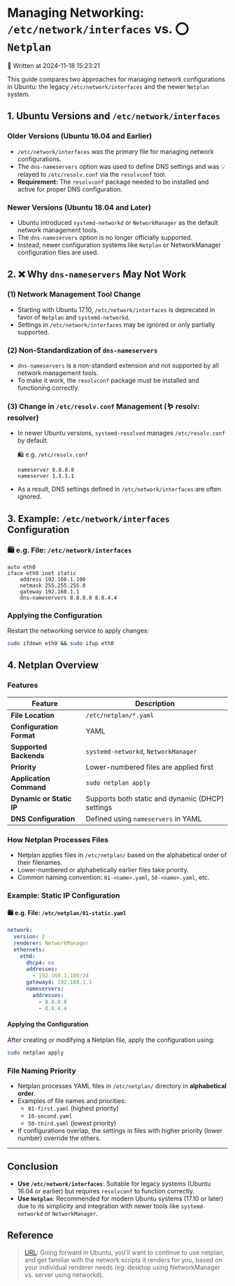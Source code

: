 # Managing Networking: `/etc/network/interfaces` vs. ⭕ `Netplan`

📅 Written at 2024-11-18 15:23:21

This guide compares two approaches for managing network configurations in Ubuntu: the legacy `/etc/network/interfaces` and the newer `Netplan` system.

## 1. Ubuntu Versions and `/etc/network/interfaces`

### Older Versions (Ubuntu 16.04 and Earlier)

- `/etc/network/interfaces` was the primary file for managing network configurations.
- The `dns-nameservers` option was used to define DNS settings and was 💡 relayed to `/etc/resolv.conf` via the `resolvconf` tool.
- **Requirement:** The `resolvconf` package needed to be installed and active for proper DNS configuration.

### Newer Versions (Ubuntu 18.04 and Later)

- Ubuntu introduced `systemd-networkd` or `NetworkManager` as the default network management tools.
- The `dns-nameservers` option is no longer officially supported.
- Instead, newer configuration systems like `Netplan` or NetworkManager configuration files are used.

## 2. ❌ Why `dns-nameservers` May Not Work

### (1) Network Management Tool Change

- Starting with Ubuntu 17.10, `/etc/network/interfaces` is deprecated in favor of `Netplan` and `systemd-networkd`.
- Settings in `/etc/network/interfaces` may be ignored or only partially supported.

### (2) Non-Standardization of `dns-nameservers`

- `dns-nameservers` is a non-standard extension and not supported by all network management tools.
- To make it work, the `resolvconf` package must be installed and functioning correctly.

### (3) Change in `/etc/resolv.conf` Management (🪱 resolv: resolver)

- In newer Ubuntu versions, `systemd-resolved` manages `/etc/resolv.conf` by default.

  🛍️ e.g. `/etc/resolv.conf`

  ```plaintext
  nameserver 8.8.8.8
  nameserver 1.1.1.1
  ```

- As a result, DNS settings defined in `/etc/network/interfaces` are often ignored.

## 3. Example: `/etc/network/interfaces` Configuration

### 🛍️ e.g. File: `/etc/network/interfaces`

```plaintext
auto eth0
iface eth0 inet static
    address 192.168.1.100
    netmask 255.255.255.0
    gateway 192.168.1.1
    dns-nameservers 8.8.8.8 8.8.4.4
```

### Applying the Configuration

Restart the networking service to apply changes:

```bash
sudo ifdown eth0 && sudo ifup eth0
```

## 4. Netplan Overview

### Features

| Feature                  | Description                                      |
| ------------------------ | ------------------------------------------------ |
| **File Location**        | `/etc/netplan/*.yaml`                            |
| **Configuration Format** | YAML                                             |
| **Supported Backends**   | `systemd-networkd`, `NetworkManager`             |
| **Priority**             | Lower-numbered files are applied first           |
| **Application Command**  | `sudo netplan apply`                             |
| **Dynamic or Static IP** | Supports both static and dynamic (DHCP) settings |
| **DNS Configuration**    | Defined using `nameservers` in YAML              |

### How Netplan Processes Files

- Netplan applies files in `/etc/netplan/` based on the alphabetical order of their filenames.
- Lower-numbered or alphabetically earlier files take priority.
- Common naming convention: `01-<name>.yaml`, `50-<name>.yaml`, etc.

### Example: Static IP Configuration

#### 🛍️ e.g. File: `/etc/netplan/01-static.yaml`

```yaml
network:
  version: 2
  renderer: NetworkManager
  ethernets:
    eth0:
      dhcp4: no
      addresses:
        - 192.168.1.100/24
      gateway4: 192.168.1.1
      nameservers:
        addresses:
          - 8.8.8.8
          - 8.8.4.4
```

#### Applying the Configuration

After creating or modifying a Netplan file, apply the configuration using:

```bash
sudo netplan apply
```

### File Naming Priority

- Netplan processes YAML files in `/etc/netplan/` directory in **alphabetical order**.
- Examples of file names and priorities:
  - `01-first.yaml` (highest priority)
  - `10-second.yaml`
  - `50-third.yaml` (lowest priority)
- If configurations overlap, the settings in files with higher priority (lower number) override the others.

---

## Conclusion

- **Use `/etc/network/interfaces`**: Suitable for legacy systems (Ubuntu 16.04 or earlier) but requires `resolvconf` to function correctly.
- **Use `Netplan`**: Recommended for modern Ubuntu systems (17.10 or later) due to its simplicity and integration with newer tools like `systemd-networkd` or `NetworkManager`.

## Reference

> [URL](https://www.reddit.com/r/linuxadmin/comments/klhcpt/comment/gh9owqf/?utm_source=share&utm_medium=web3x&utm_name=web3xcss&utm_term=1&utm_content=share_button): Going forward in Ubuntu, you'll want to continue to use netplan, and get familiar with the network scripts it renders for you, based on your individual renderer needs (eg: desktop using NetworkManager vs. server using networkd).
